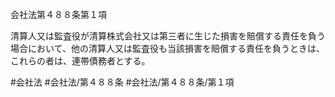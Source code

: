 会社法第４８８条第１項

清算人又は監査役が清算株式会社又は第三者に生じた損害を賠償する責任を負う場合において、他の清算人又は監査役も当該損害を賠償する責任を負うときは、これらの者は、連帯債務者とする。

#会社法
#会社法/第４８８条
#会社法/第４８８条/第１項
